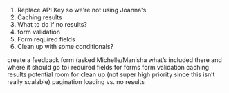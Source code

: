 1. Replace API Key so we're not using Joanna's
2. Caching results
3. What to do if no results?
4. form validation
5. Form required fields
6. Clean up with some conditionals?

create a feedback form (asked Michelle/Manisha what’s included there and where it should go to)
required fields for forms
form validation
caching results
potential room for clean up (not super high priority since this isn’t really scalable)
pagination
loading vs. no results